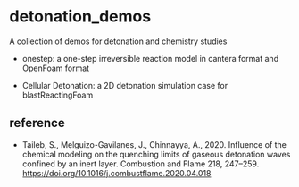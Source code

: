 # detonation_demos

A collection of demos for detonation and chemistry studies

- onestep: a one-step irreversible reaction model in cantera format and OpenFoam format

- Cellular Detonation: a 2D detonation simulation case for blastReactingFoam


## reference
- Taileb, S., Melguizo-Gavilanes, J., Chinnayya, A., 2020. Influence of the chemical modeling on the quenching limits of gaseous detonation waves confined by an inert layer. Combustion and Flame 218, 247–259. https://doi.org/10.1016/j.combustflame.2020.04.018

